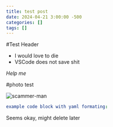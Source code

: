```yaml
---
title: test post
date: 2024-04-21 3:00:00 -500
categories: []
tags: []
---
```

#Test Header

- I would love to die 
- VSCode does not save shit

_Help me_

#photo test

![scammer-man](https://external-content.duckduckgo.com/iu/?u=http%3A%2F%2Fwww.dumpaday.com%2Fwp-content%2Fuploads%2F2017%2F01%2Frandom-pictures-109.jpg&f=1&nofb=1&ipt=8b2193948e77d11edacdcb4763dddb35f8d7618142df4de1e4b90aa8f2312eda&ipo=images)

```yml
example code block with yaml formating:
```

Seems okay, might delete later
